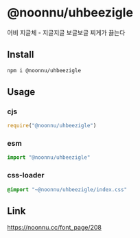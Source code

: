 # @noonnu/uhbeezigle
어비 지글체 - 지글지글 보글보글 찌게가 끓는다

## Install
```sh
npm i @noonnu/uhbeezigle
```
## Usage
### cjs
```js
require("@noonnu/uhbeezigle")
```
### esm
```js
import "@noonnu/uhbeezigle"
```
### css-loader
```css
@import "~@noonnu/uhbeezigle/index.css"
```

## Link
https://noonnu.cc/font_page/208